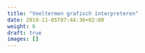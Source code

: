```yaml
---
title: "Veeltermen grafisch interpreteren"
date: 2019-11-05T07:44:36+02:00
weight: 6
draft: true
images: []
---
```


